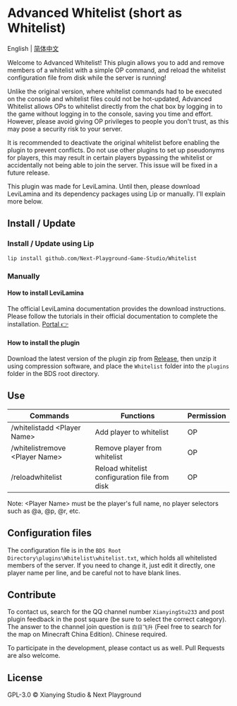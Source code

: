 # Advanced Whitelist (short as Whitelist)

English | [简体中文](https://github.com/Next-Playground-Game-Studio/Whitelist/blob/main/README.zh.md)

Welcome to Advanced Whitelist! This plugin allows you to add and remove members of a whitelist with a simple OP command, and reload the whitelist configuration file from disk while the server is running!

Unlike the original version, where whitelist commands had to be executed on the console and whitelist files could not be hot-updated, Advanced Whitelist allows OPs to whitelist directly from the chat box by logging in to the game without logging in to the console, saving you time and effort. However, please avoid giving OP privileges to people you don't trust, as this may pose a security risk to your server.

It is recommended to deactivate the original whitelist before enabling the plugin to prevent conflicts. Do not use other plugins to set up pseudonyms for players, this may result in certain players bypassing the whitelist or accidentally not being able to join the server. This issue will be fixed in a future release.

This plugin was made for LeviLamina. Until then, please download LeviLamina and its dependency packages using Lip or manually. I'll explain more below.

## Install / Update

### Install / Update using Lip

```shell
lip install github.com/Next-Playground-Game-Studio/Whitelist
```

### Manually

#### How to install LeviLamina

The official LeviLamina documentation provides the download instructions. Please follow the tutorials in their official documentation to complete the installation. [Portal 👉](https://levilamina.liteldev.com/install/)

#### How to install the plugin  

Download the latest version of the plugin zip from [Release](https://github.com/Next-Playground-Game-Studio/Whitelist/releases), then unzip it using compression software, and place the `Whitelist` folder into the `plugins` folder in the BDS root directory.

## Use

| Commands | Functions | Permission |
| --- | --- | --- |
| /whitelistadd \<Player Name> | Add player to whitelist | OP  |
| /whitelistremove \<Player Name> | Remove player from whitelist | OP  |
| /reloadwhitelist | Reload whitelist configuration file from disk | OP  |

Note: \<Player Name> must be the player's full name, no player selectors such as @a, @p, @r, etc.

## Configuration files

The configuration file is in the `BDS Root Directory\plugins\Whitelist\whitelist.txt`, which holds all whitelisted members of the server. If you need to change it, just edit it directly, one player name per line, and be careful not to have blank lines.

## Contribute

To contact us, search for the QQ channel number `XianyingStu233` and post plugin feedback in the post square (be sure to select the correct category). The answer to the channel join question is `白日飞升` (Feel free to search for the map on Minecraft China Edition). Chinese required.

To participate in the development, please contact us as well. Pull Requests are also welcome.

## License

GPL-3.0 © Xianying Studio & Next Playground

